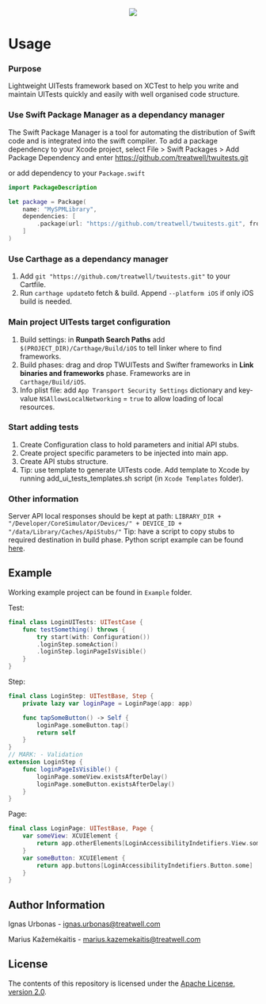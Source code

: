 <div align="center">  
    
<a href="https://treatwell.com/tech/">
<img style="border-radius: 10%;" src="https://user-images.githubusercontent.com/4553194/61220140-96ec6900-a70d-11e9-9795-cdd61069eb8b.jpg" />
</a>

</div>

# Usage

### Purpose
Lightweight UITests framework based on XCTest to help you write and maintain UITests quickly and easily with well organised code structure.

### Use Swift Package Manager as a dependancy manager 

The Swift Package Manager is a tool for automating the distribution of Swift code and is integrated into the swift compiler. To add a package dependency to your Xcode project, select File > Swift Packages > Add Package Dependency and enter https://github.com/treatwell/twuitests.git

or add dependency to your `Package.swift`

```swift
import PackageDescription

let package = Package(
    name: "MySPMLibrary",
    dependencies: [
        .package(url: "https://github.com/treatwell/twuitests.git", from: "0.20.0")
    ]
)
```

### Use Carthage as a dependancy manager

1. Add `git "https://github.com/treatwell/twuitests.git"` to your Cartfile.
2. Run `carthage update`to fetch & build. Append `--platform iOS` if only iOS build is needed.

### Main project UITests target configuration

1. Build settings: in **Runpath Search Paths** add `$(PROJECT_DIR)/Carthage/Build/iOS` to tell linker where to find frameworks.
2. Build phases: drag and drop TWUITests and Swifter frameworks in **Link binaries and frameworks** phase. Frameworks are in `Carthage/Build/iOS`.
3. Info plist file: add `App Transport Security Settings` dictionary and key-value `NSAllowsLocalNetworking` = `true` to allow loading of local resources. 

### Start adding tests
1. Create Configuration class to hold parameters and initial API stubs.
2. Create project specific parameters to be injected into main app.
3. Create API stubs structure.
4. Tip: use template to generate UITests code. Add template to Xcode by running add_ui_tests_templates.sh script (in `Xcode Templates` folder).

### Other information
Server API local responses should be kept at path: `LIBRARY_DIR + "/Developer/CoreSimulator/Devices/" + DEVICE_ID + "/data/Library/Caches/ApiStubs/"`
Tip: have a script to copy stubs to required destination in build phase. Python script example can be found [here](https://github.com/treatwell/twuitests-example).

## Example
Working example project can be found in `Example` folder.

Test:
```swift
final class LoginUITests: UITestCase {
    func testSomething() throws {
        try start(with: Configuration())
        .loginStep.someAction()
        .loginStep.loginPageIsVisible()
    }
}
```
Step:
```swift
final class LoginStep: UITestBase, Step {
    private lazy var loginPage = LoginPage(app: app)

    func tapSomeButton() -> Self {
        loginPage.someButton.tap()
        return self
    }
}
// MARK: - Validation
extension LoginStep {
    func loginPageIsVisible() {
        loginPage.someView.existsAfterDelay()
        loginPage.someButton.existsAfterDelay()
    }
}
```
Page:
```swift
final class LoginPage: UITestBase, Page {
    var someView: XCUIElement {
        return app.otherElements[LoginAccessibilityIndetifiers.View.some] 
    }
    var someButton: XCUIElement {
        return app.buttons[LoginAccessibilityIndetifiers.Button.some]
    }
}
```

## Author Information
Ignas Urbonas - ignas.urbonas@treatwell.com

Marius Kažemėkaitis - marius.kazemekaitis@treatwell.com

## License
The contents of this repository is licensed under the [Apache License, version 2.0](http://www.apache.org/licenses/LICENSE-2.0).


